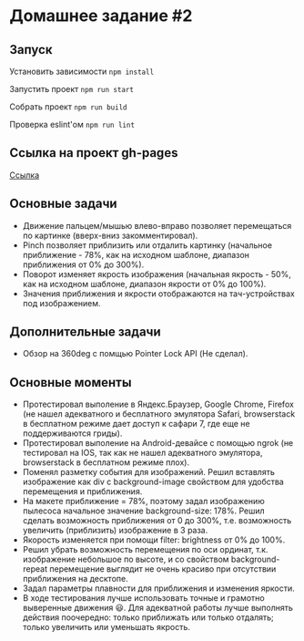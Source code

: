 # Домашнее задание #2

## Запуск

Установить зависимости `npm install`

Запустить проект `npm run start`

Собрать проект `npm run build`

Проверка eslint'ом `npm run lint`

## Ссылка на проект gh-pages

[Ссылка](https://sukachevalex.github.io/shri-2018-2-homework-2/)

## Основные задачи

* Движение пальцем/мышью влево-вправо позволяет перемещаться по картинке (вверх-вниз закомментировал).
* Pinch позволяет приблизить или отдалить картинку (начальное приближение - 78%, как на исходном шаблоне, диапазон приближения от 0% до 300%).
* Поворот изменяет якрость изображения (начальная якрость - 50%, как на исходном шаблоне, диапазон якрости от 0% до 100%).
* Значения приближения и якрости отображаются на тач-устройствах под изображением.

## Дополнительные задачи

* Обзор на 360deg с помщью Pointer Lock API (Не сделал).

## Основные моменты

* Протестировал выполение в Яндекс.Браузер, Google Chrome, Firefox (не нашел адекватного и бесплатного эмулятора Safari, browserstack в бесплатном режиме дает доступ к сафари 7, где еще не поддерживаются гриды).
* Протестировал выполение на Android-девайсе с помощью ngrok (не тестировал на IOS, так как не нашел адекватного эмулятора, browserstack в бесплатном режиме плох).
* Поменял разметку события для изображений. Решил вставлять изображение как div с background-image свойством для удобства перемещения и приближения.
* На макете приближение = 78%, поэтому задал изображению пылесоса начальное значение background-size: 178%. Решил сделать возможность приближения от 0 до 300%, т.е. возможность увеличить (приблизить) изображение в 3 раза.
* Якорость изменяется при помощи filter: brightness от 0% до 100%.
* Решил убрать возможность перемещения по оси ординат, т.к. изображение небольшое по высоте, и со свойством background-repeat перемещение выглядит не очень красиво при отсутствии приближения на десктопе.
* Задал параметры плавности для приближения и изменения яркости.
* В ходе тестирования лучше использовать точные и грамотно выверенные движения :smiley:. Для адекватной работы лучше выполнять действия поочередно: только приближать или только отдалять; только увеличить или уменьшать якрость.